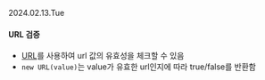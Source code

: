 2024.02.13.Tue

#### URL 검증
- [URL](https://developer.mozilla.org/en-US/docs/Web/API/URL)를 사용하여 url 값의 유효성을 체크할 수 있음
- `new URL(value)`는 value가 유효한 url인지에 따라 true/false를 반환함